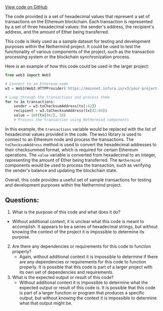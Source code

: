 [View code on GitHub](https://github.com/NethermindEth/nethermind/src/bench_precompiles/vectors/ripemd/proposed/input_param_scalar_208_gas_54.csv)

The code provided is a set of hexadecimal values that represent a set of transactions on the Ethereum blockchain. Each transaction is represented by a set of three hexadecimal values: the sender's address, the recipient's address, and the amount of Ether being transferred. 

This code is likely used as a sample dataset for testing and development purposes within the Nethermind project. It could be used to test the functionality of various components of the project, such as the transaction processing system or the blockchain synchronization process. 

Here is an example of how this code could be used in the larger project:

```python
from web3 import Web3

# Connect to an Ethereum node
w3 = Web3(Web3.HTTPProvider('https://mainnet.infura.io/v3/your-project-id'))

# Loop through the transactions and process them
for tx in transactions:
    sender = w3.toChecksumAddress(tx[:42])
    recipient = w3.toChecksumAddress(tx[42:84])
    value = int(tx[84:], 16)
    # Process the transaction using Nethermind components
```

In this example, the `transactions` variable would be replaced with the list of hexadecimal values provided in the code. The `Web3` library is used to connect to an Ethereum node and process the transactions. The `toChecksumAddress` method is used to convert the hexadecimal addresses to their checksummed format, which is required for certain Ethereum operations. The `value` variable is converted from hexadecimal to an integer, representing the amount of Ether being transferred. The `Nethermind` components would be used to process the transaction, such as verifying the sender's balance and updating the blockchain state. 

Overall, this code provides a useful set of sample transactions for testing and development purposes within the Nethermind project.
## Questions: 
 1. What is the purpose of this code and what does it do?
   - Without additional context, it is unclear what this code is meant to accomplish. It appears to be a series of hexadecimal strings, but without knowing the context of the project it is impossible to determine its purpose.
2. Are there any dependencies or requirements for this code to function properly?
   - Again, without additional context it is impossible to determine if there are any dependencies or requirements for this code to function properly. It is possible that this code is part of a larger project with its own set of dependencies and requirements.
3. What is the expected output or result of this code?
   - Without additional context it is impossible to determine what the expected output or result of this code is. It is possible that this code is part of a larger function or program that produces a specific output, but without knowing the context it is impossible to determine what that output might be.